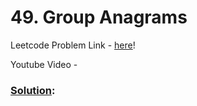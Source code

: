 # 49. Group Anagrams

Leetcode Problem Link - [here](https://leetcode.com/problems/group-anagrams/description/?envType=study-plan-v2&envId=top-100-liked)!

Youtube Video - 

### [Solution]():

```cpp


```